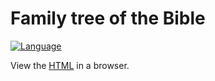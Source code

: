 Family tree of the Bible 
===

[![Language](https://img.shields.io/badge/Language-Chinese-blue.svg)]()

View the [HTML](topdown.html) in a browser.